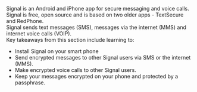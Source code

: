 Signal is an Android and iPhone app for secure messaging and voice calls. Signal is free, open source and is based on two older apps - TextSecure and RedPhone. 
<br>
Signal sends text messages (SMS), messages via the internet (MMS) and internet voice calls (VOIP).
<br>
Key takeaways from this section include learning to:
 - Install Signal on your smart phone
 - Send encrypted messages to other Signal users via SMS or the internet (MMS).
 - Make encrypted voice calls to other Signal users.
 - Keep your messages encrypted on your phone and protected by a passphrase.